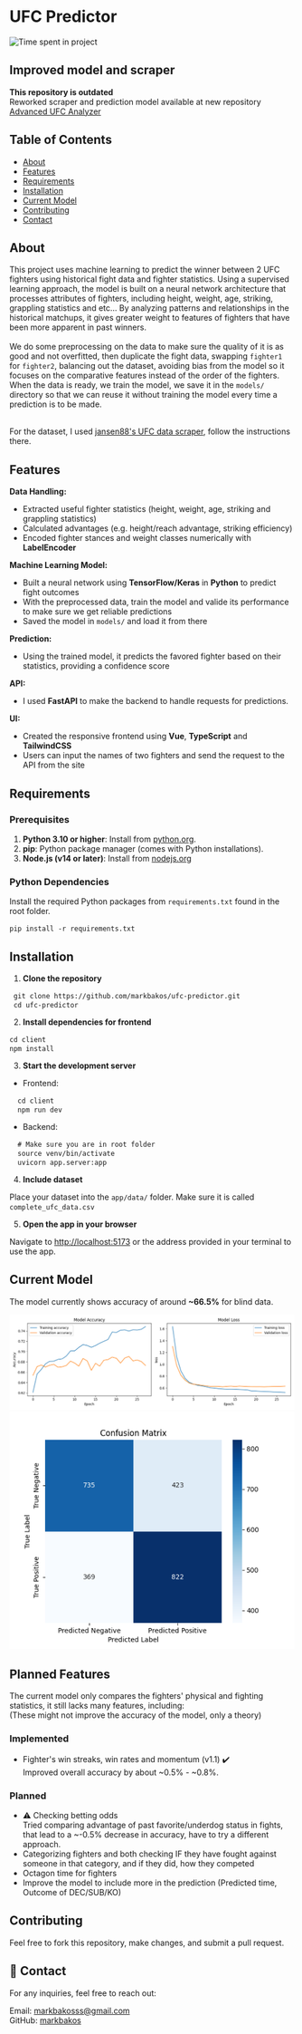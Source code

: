 # UFC Predictor

<img src="https://wakatime.com/badge/user/7a2d5960-3199-4705-8543-83755e2b4d0c/project/27c5d40f-233b-4a88-9484-09663e1e5926.svg" alt="Time spent in project" title="Time spent in project" />

## Improved model and scraper

**This repository is outdated** <br>
Reworked scraper and prediction model available at new repository [Advanced UFC Analyzer](https://github.com/markbakos/advanced-ufc-analyzer)

## Table of Contents

+ [About](#about)
+ [Features](#features)
+ [Requirements](#requirements)
+ [Installation](#installation)
+ [Current Model](#model)
+ [Contributing](#contributing)
+ [Contact](#contact)

## About <a name = "about"></a>

This project uses machine learning to predict the winner between 2 UFC fighters using historical fight data and fighter statistics. Using a supervised learning approach, the model is built on a neural network architecture that processes attributes of fighters, including height, weight, age, striking, grappling statistics and etc...
By analyzing patterns and relationships in the historical matchups, it gives greater weight to features of fighters that have been more apparent in past winners.
<br><br>
We do some preprocessing on the data to make sure the quality of it is as good and not overfitted, then duplicate the fight data, swapping `fighter1` for `fighter2`, balancing out the dataset, avoiding bias from the model so it focuses on the comparative features instead of the order of the fighters. 
When the data is ready, we train the model, we save it in the `models/` directory so that we can reuse it without training the model every time a prediction is to be made.

<br>For the dataset, I used [jansen88's UFC data scraper](https://github.com/jansen88/ufc-data), follow the instructions there.


## Features <a name = "features"></a>

**Data Handling:**

- Extracted useful fighter statistics (height, weight, age, striking and grappling statistics)
- Calculated advantages (e.g. height/reach advantage, striking efficiency)
- Encoded fighter stances and weight classes numerically with **LabelEncoder**
  
**Machine Learning Model:**

- Built a neural network using **TensorFlow/Keras** in **Python** to predict fight outcomes
- With the preprocessed data, train the model and valide its performance to make sure we get reliable predictions 
- Saved the model in `models/` and load it from there

**Prediction:**

- Using the trained model, it predicts the favored fighter based on their statistics, providing a confidence score

**API:**

- I used **FastAPI** to make the backend to handle requests for predictions.

**UI:**

- Created the responsive frontend using **Vue**, **TypeScript** and **TailwindCSS**
- Users can input the names of two fighters and send the request to the API from the site

## Requirements <a name = "requirements"></a>

### Prerequisites
1. **Python 3.10 or higher**: Install from [python.org](https://www.python.org/downloads/).
2. **pip**: Python package manager (comes with Python installations).
3. **Node.js (v14 or later)**: Install from [nodejs.org](https://nodejs.org/en/download/package-manager)

### Python Dependencies

Install the required Python packages from `requirements.txt` found in the root folder.

```
pip install -r requirements.txt
```

## Installation <a name = "installation"></a>

1. **Clone the repository**
```
 git clone https://github.com/markbakos/ufc-predictor.git
 cd ufc-predictor
```

2. **Install dependencies for frontend**
```
cd client
npm install
```

3. **Start the development server**
- Frontend:
```
  cd client
  npm run dev
```

- Backend:
```
  # Make sure you are in root folder
  source venv/bin/activate
  uvicorn app.server:app
```

4. **Include dataset**

Place your dataset into the `app/data/` folder. Make sure it is called `complete_ufc_data.csv`

5. **Open the app in your browser**<br>

Navigate to [http://localhost:5173](http://localhost:5173) or the address provided in your terminal to use the app.

## Current Model <a name = "model"></a>

The model currently shows accuracy of around **~66.5%** for blind data.

<img src="https://github.com/markbakos/ufc-predictor/blob/master/img/plot-v1.1.png?raw=true" alt="Training and Validation Accuracy" />

<img src="https://github.com/markbakos/ufc-predictor/blob/master/img/confusion_matrix-v1.1.png?raw=true" alt="Confusion Matrix" />


## Planned Features <a name = "planned"></a>

The current model only compares the fighters' physical and fighting statistics, it still lacks many features, including: <br>
(These might not improve the accuracy of the model, only a theory)

### Implemented

- Fighter's win streaks, win rates and momentum (v1.1) ✔️ <br>
Improved overall accuracy by about ~0.5% - ~0.8%. 

### Planned

- ⚠️ Checking betting odds 
<br>Tried comparing advantage of past favorite/underdog status in fights, that lead to a ~-0.5% decrease in accuracy, have to try a different approach.
- Categorizing fighters and both checking IF they have fought against someone in that category, and if they did, how they competed
- Octagon time for fighters
- Improve the model to include more in the prediction (Predicted time, Outcome of DEC/SUB/KO)

## Contributing <a name = "contributing"></a>

Feel free to fork this repository, make changes, and submit a pull request.

## 📧 Contact <a name = "contact"></a>

For any inquiries, feel free to reach out:

Email: [markbakosss@gmail.com](mailto:markbakosss@gmail.com) <br>
GitHub: [markbakos](https://github.com/markbakos)
